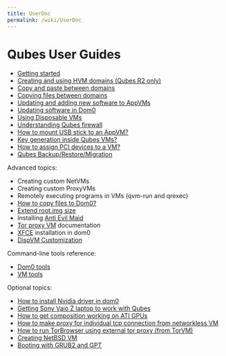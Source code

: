 ```yaml
---
title: UserDoc
permalink: /wiki/UserDoc
---
```


Qubes User Guides
=================

-   [Getting started](/wiki/GettingStarted)
-   [Creating and using HVM domains (Qubes R2 only)](/wiki/HvmCreate)
-   [Copy and paste between domains](/wiki/CopyPaste)
-   [Copying files between domains](/wiki/CopyingFiles)
-   [Updating and adding new software to AppVMs](/wiki/SoftwareUpdateVM)
-   [Updating software in Dom0](/wiki/SoftwareUpdateDom0)
-   [Using Disposable VMs](/wiki/DisposableVms)
-   [Understanding Qubes firewall](/wiki/QubesFirewall)
-   [How to mount USB stick to an AppVM?](/wiki/StickMounting)
-   [Key generation inside Qubes VMs?](/wiki/KeyGen)
-   [How to assign PCI devices to a VM?](/wiki/AssigningDevices)
-   [Qubes Backup/Restore/Migration](/wiki/BackupRestore)

Advanced topics:

-   Creating custom NetVMs
-   Creating custom ProxyVMs
-   Remotely executing programs in VMs (qvm-run and qrexec)
-   [How to copy files to Dom0?](/wiki/CopyToDomZero)
-   [​Extend root.img size](https://groups.google.com/group/qubes-devel/msg/9d1ac581236ca9b4)
-   Installing [Anti Evil Maid](/wiki/AntiEvilMaid)
-   [Tor proxy VM](/wiki/UserDoc/TorVM) documentation
-   [XFCE](/wiki/UserDoc/XFCE) installation in dom0
-   [DispVM Customization](/wiki/UserDoc/DispVMCustomization)

Command-line tools reference:

-   [Dom0 tools](/wiki/DomZeroTools)
-   [VM tools](/wiki/VmTools)

Optional topics:

-   [How to install Nvidia driver in dom0](/wiki/InstallNvidiaDriver)
-   [Getting Sony Vaio Z laptop to work with Qubes](/wiki/SonyVaioTinkering)
-   [​How to get composition working on ATI GPUs](https://groups.google.com/group/qubes-devel/browse_thread/thread/5a0dfc38fd1cc16a)
-   [​How to make proxy for individual tcp connection from networkless VM](https://groups.google.com/group/qubes-devel/msg/4ca950ab6d7cd11a)
-   [​How to run TorBrowser using external tor proxy (from TorVM)](https://groups.google.com/group/qubes-devel/msg/34f67194d3422bfa)
-   [​Creating NetBSD VM](https://groups.google.com/group/qubes-devel/msg/4015c8900a813985)
-   [​Booting with GRUB2 and GPT](https://groups.google.com/group/qubes-devel/browse_thread/thread/e4ac093cabd37d2b/d5090c20d92c4128#d5090c20d92c4128)

